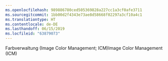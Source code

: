 ```yaml
---
ms.openlocfilehash: 989886780ced505369828a227cc1a3cf0afe3711
ms.sourcegitcommit: 1bb00d2f4343e73ae8d58668f02297a3cf10a4c1
ms.translationtype: HT
ms.contentlocale: de-DE
ms.lasthandoff: 06/15/2019
ms.locfileid: "63879073"
---
```

<span data-ttu-id="2f91e-101">Farbverwaltung (Image Color Management; ICM)</span><span class="sxs-lookup"><span data-stu-id="2f91e-101">Image Color Management (ICM)</span></span>